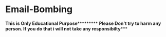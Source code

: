 # Email-Bombing


************This is Only Educational Purpose*********************
************Please Don't try to harm any person. If you do that i will not take any responsibilty***************
